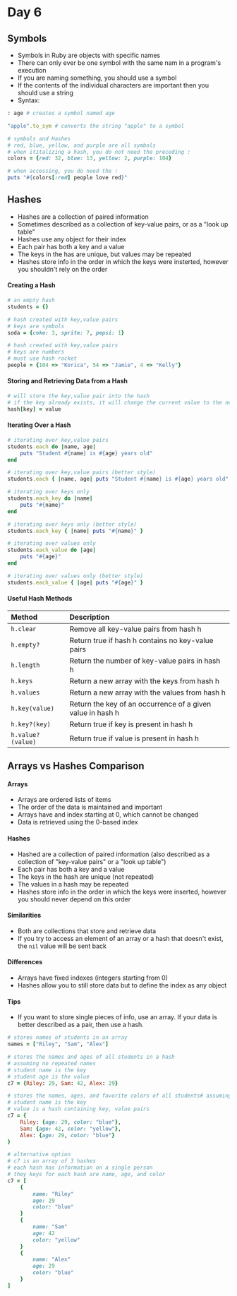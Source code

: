 # Day 6

## Symbols
* Symbols in Ruby are objects with specific names
* There can only ever be one symbol with the same nam in a program's execution
* If you are naming something, you should use a symbol
* If the contents of the individual characters are important then you should use a string
* Syntax:
```Ruby
: age # creates a symbol named age

"apple".to_sym # converts the string "apple" to a symbol

# symbols and Hashes
# red, blue, yellow, and purple are all symbols
# when ititalizing a hash, you do not need the preceding :
colors = {red: 32, blue: 13, yellow: 2, purple: 104}

# when accessing, you do need the :
puts "#{colors[:red] people love red}"
```

## Hashes
* Hashes are a collection of paired information
* Sometimes described as a collection of key-value pairs, or as a "look up table"
* Hashes use any object for their index
* Each pair has both a key and a value
* The keys in the has are unique, but values may be repeated
* Hashes store info in the order in which the keys were insterted, however you shouldn't rely on the order

#### Creating a Hash
```Ruby
# an empty hash
students = {}

# hash created with key,value pairs
# keys are symbols
soda = {coke: 3, sprite: 7, pepsi: 1}

# hash created with key,value pairs
# keys are numbers
# must use hash rocket
people = {104 => "Korica", 54 => "Jamie", 4 => "Kelly"}
```

#### Storing and Retrieving Data from a Hash
```Ruby
# will store the key,value pair into the hash
# if the key already exists, it will change the current value to the new value
hash[key] = value
```

#### Iterating Over a Hash
```Ruby
# iterating over key,value pairs
students.each do |name, age|
    puts "Student #{name} is #{age} years old"
end

# iterating over key,value pairs (better style)
students.each { |name, age| puts "Student #{name} is #{age} years old" }

# iterating over keys only
students.each_key do |name|
    puts "#{name}"
end

# iterating over keys only (better style)
students.each_key { |name| puts "#{name}" }

# iterating over values only
students.each_value do |age|
    puts "#{age}"
end

# iterating over values only (better style)
students.each_value { |age| puts "#{age}" }
```

#### Useful Hash Methods
| Method | Description |
| :--- | :--- |
| `h.clear` | Remove all key-value pairs from hash h |
| `h.empty?` | Return true if hash h contains no key-value pairs |
| `h.length` | Return the number of key-value pairs in hash h |
| `h.keys` | Return a new array with the keys from hash h |
| `h.values` | Return a new array with the values from hash h |
| `h.key(value)` | Return the key of an occurrence of a given value in hash h |
| `h.key?(key)` | Return true if key is present in hash h |
| `h.value?(value)` | Return true if value is present in hash h |

## Arrays vs Hashes Comparison

#### Arrays
* Arrays are ordered lists of items
* The order of the data is maintained and important
* Arrays have and index starting at 0, which cannot be changed
* Data is retrieved using the 0-based index

#### Hashes
* Hashed are a collection of paired information (also described as a collection of "key-value pairs" or a "look up table")
* Each pair has both a key and a value
* The keys in the hash are unique (not repeated)
* The values in a hash may be repeated
* Hashes store info in the order in which the keys were inserted, however you should never depend on this order

#### Similarities
* Both are collections that store and retrieve data
* If you try to access an element of an array or a hash that doesn't exist, the `nil` value will be sent back

#### Differences
* Arrays have fixed indexes (integers starting from 0)
* Hashes allow you to still store data but to define the index as any object

#### Tips
* If you want to store single pieces of info, use an array. If your data is better described as a pair, then use a hash.
```Ruby
# stores names of students in an array
names = ["Riley", "Sam", "Alex"]

# stores the names and ages of all students in a hash
# assuming no repeated names
# student name is the key
# student age is the value
c7 = {Riley: 29, Sam: 42, Alex: 29}

# stores the names, ages, and favorite colors of all students# assuming no repeated names
# student name is the key
# value is a hash containing key, value pairs
c7 = {
    Riley: {age: 29, color: "blue"},
    Sam: {age: 42, color: "yellow"},
    Alex: {age: 29, color: "blue"}
}

# alternative option
# c7 is an array of 3 hashes
# each hash has information on a single person
# they keys for each hash are name, age, and color
c7 = [
    {
        name: "Riley"
        age: 29
        color: "blue"
    }
    {
        name: "Sam"
        age: 42
        color: "yellow"
    }
    {
        name: "Alex"
        age: 29
        color: "blue"
    }
]
```
